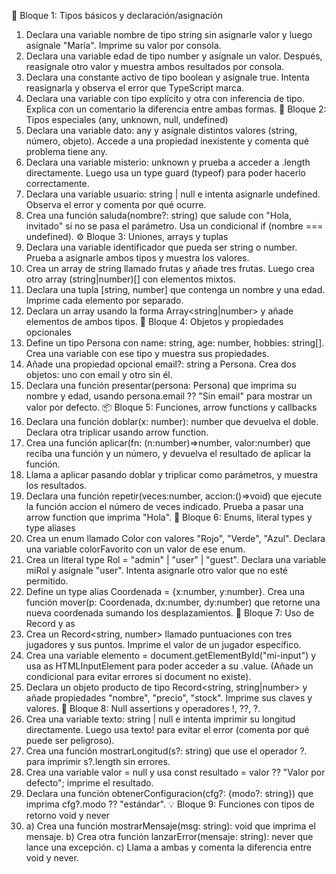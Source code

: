 🧩 Bloque 1: Tipos básicos y declaración/asignación

1. Declara una variable nombre de tipo string sin asignarle valor y luego asígnale "María".
   Imprime su valor por consola.
2. Declara una variable edad de tipo number y asígnale un valor.
   Después, reasígnale otro valor y muestra ambos resultados por consola.
3. Declara una constante activo de tipo boolean y asígnale true.
   Intenta reasignarla y observa el error que TypeScript marca.
4. Declara una variable con tipo explícito y otra con inferencia de tipo.
   Explica con un comentario la diferencia entre ambas formas.
   🔣 Bloque 2: Tipos especiales (any, unknown, null, undefined)
5. Declara una variable dato: any y asígnale distintos valores (string, número, objeto).
   Accede a una propiedad inexistente y comenta qué problema tiene any.
6. Declara una variable misterio: unknown y prueba a acceder a .length directamente.
   Luego usa un type guard (typeof) para poder hacerlo correctamente.
7. Declara una variable usuario: string | null e intenta asignarle undefined.
   Observa el error y comenta por qué ocurre.
8. Crea una función saluda(nombre?: string) que salude con "Hola, invitado" si no se pasa el parámetro.
   Usa un condicional if (nombre === undefined).
   ⚙️ Bloque 3: Uniones, arrays y tuplas
9. Declara una variable identificador que pueda ser string o number.
   Prueba a asignarle ambos tipos y muestra los valores.
10. Crea un array de string llamado frutas y añade tres frutas.
    Luego crea otro array (string|number)[] con elementos mixtos.
11. Declara una tupla [string, number] que contenga un nombre y una edad.
    Imprime cada elemento por separado.
12. Declara un array usando la forma Array<string|number> y añade elementos de ambos tipos.
    🧱 Bloque 4: Objetos y propiedades opcionales
13. Define un tipo Persona con name: string, age: number, hobbies: string[].
    Crea una variable con ese tipo y muestra sus propiedades.
14. Añade una propiedad opcional email?: string a Persona.
    Crea dos objetos: uno con email y otro sin él.
15. Declara una función presentar(persona: Persona) que imprima su nombre y edad, usando persona.email ?? "Sin email" para mostrar un valor por defecto.
    📦 Bloque 5: Funciones, arrow functions y callbacks
16. Declara una función doblar(x: number): number que devuelva el doble.
    Declara otra triplicar usando arrow function.
17. Crea una función aplicar(fn: (n:number)=>number, valor:number) que reciba una función y un número, y devuelva el resultado de aplicar la función.
18. Llama a aplicar pasando doblar y triplicar como parámetros, y muestra los resultados.
19. Declara una función repetir(veces:number, accion:()=>void) que ejecute la función accion el número de veces indicado.
    Prueba a pasar una arrow function que imprima "Hola".
    🧮 Bloque 6: Enums, literal types y type aliases
20. Crea un enum llamado Color con valores "Rojo", "Verde", "Azul".
    Declara una variable colorFavorito con un valor de ese enum.
21. Crea un literal type Rol = "admin" | "user" | "guest".
    Declara una variable miRol y asígnale "user".
    Intenta asignarle otro valor que no esté permitido.
22. Define un type alias Coordenada = {x:number, y:number}.
    Crea una función mover(p: Coordenada, dx:number, dy:number) que retorne una nueva coordenada sumando los desplazamientos.
    🔄 Bloque 7: Uso de Record y as
23. Crea un Record<string, number> llamado puntuaciones con tres jugadores y sus puntos.
    Imprime el valor de un jugador específico.
24. Crea una variable elemento = document.getElementById("mi-input") y usa as HTMLInputElement para poder acceder a su .value.
    (Añade un condicional para evitar errores si document no existe).
25. Declara un objeto producto de tipo Record<string, string|number> y añade propiedades "nombre", "precio", "stock".
    Imprime sus claves y valores.
    🧭 Bloque 8: Null assertions y operadores !, ??, ?.
26. Crea una variable texto: string | null e intenta imprimir su longitud directamente.
    Luego usa texto! para evitar el error (comenta por qué puede ser peligroso).
27. Crea una función mostrarLongitud(s?: string) que use el operador ?. para imprimir s?.length sin errores.
28. Crea una variable valor = null y usa const resultado = valor ?? "Valor por defecto"; imprime el resultado.
29. Declara una función obtenerConfiguracion(cfg?: {modo?: string}) que imprima cfg?.modo ?? "estándar".
    💡 Bloque 9: Funciones con tipos de retorno void y never
30. a) Crea una función mostrarMensaje(msg: string): void que imprima el mensaje.
    b) Crea otra función lanzarError(mensaje: string): never que lance una excepción.
    c) Llama a ambas y comenta la diferencia entre void y never.
